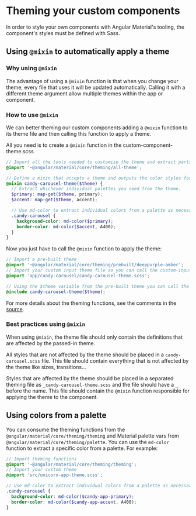 # Theming your custom components
In order to style your own components with Angular Material's tooling, the component's styles must be defined with Sass.

## Using `@mixin` to automatically apply a theme

### Why using `@mixin`
The advantage of using a `@mixin` function is that when you change your theme, every file that uses it will be updated automatically.
Calling it with a different theme argument allow multiple themes within the app or component.

### How to use `@mixin`
We can better theming our custom components adding a `@mixin` function to its theme file and then calling this function to apply a theme.

All you need is to create a `@mixin` function in the custom-component-theme.scss

```scss
// Import all the tools needed to customize the theme and extract parts of it
@import '~@angular/material/core/theming/all-theme';

// Define a mixin that accepts a theme and outputs the color styles for the component.
@mixin candy-carousel-theme($theme) {
  // Extract whichever individual palettes you need from the theme.
  $primary: map-get($theme, primary);
  $accent: map-get($theme, accent);

  // Use md-color to extract individual colors from a palette as necessary.
  .candy-carousel {
    background-color: md-color($primary);
    border-color: md-color($accent, A400);
  }
}
```
Now you just have to call the `@mixin` function to apply the theme:

```scss
// Import a pre-built theme
@import '~@angular/material/core/theming/prebuilt/deeppurple-amber';
// Import your custom input theme file so you can call the custom-input-theme function
@import 'app/candy-carousel/candy-carousel-theme.scss';

// Using the $theme variable from the pre-built theme you can call the theming function
@include candy-carousel-theme($theme);
```

For more details about the theming functions, see the comments in the
[source](https://github.com/angular/material2/blob/master/src/lib/core/theming/_theming.scss).

### Best practices using `@mixin`
When using `@mixin`, the theme file should only contain the definitions that are affected by the passed-in theme.

All styles that are not affected by the theme should be placed in a `candy-carousel.scss` file. This file should contain everything that is not affected by the theme like sizes, transitions...

Styles that are affected by the theme should be placed in a separated theming file as `_candy-carousel-theme.scss` and the file should have a `_` before the name. This file should contain the `@mixin` function responsible for applying the theme to the component.


## Using colors from a palette
You can consume the theming functions from the `@angular/material/core/theming/theming` and Material palette vars from `@angular/material/core/theming/palette`. You can use the `md-color` function to extract a specific color from a palette. For example:

```scss
// Import theming functions
@import '~@angular/material/core/theming/theming';
// Import your custom theme
@import 'src/unicorn-app-theme.scss';

// Use md-color to extract individual colors from a palette as necessary.
.candy-carousel {
  background-color: md-color($candy-app-primary);
  border-color: md-color($candy-app-accent, A400);
}
```
